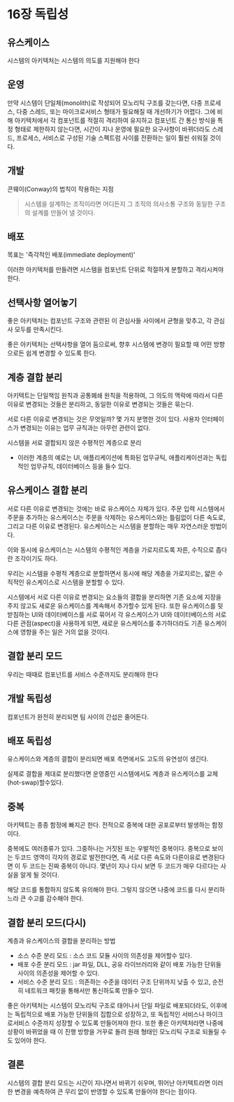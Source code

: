 # 16장 독립성

## 유스케이스
시스템의 아키텍처는 시스템의 의도를 지원해야 한다

## 운영
만약 시스템이 단일체(monolith)로 작성되어 모노리틱 구조를 갖는다면, 다중 프로세스, 다중 스레드, 또는 마이크로서비스 형태가
필요해질 때 개선하기가 어렵다. 그에 비해 아키텍처에서 각 컴포넌트를 적절히 격리하여 유지하고 컴포넌트 간 통신 방식을 특정 형태로
제한하지 않는다면, 시간이 지나 운영에 필요한 요구사항이 바뀌더라도 스레드, 프로세스, 서비스로 구성된 기술 스펙트럼 사이를 전환하는 일이 훨씬 쉬워질 것이다.

## 개발
콘웨이(Conway)의 법칙이 작용하는 지점
> 시스템을 설계하는 조직이라면 어디든지 그 조직의 의사소통 구조와 동일한 구조의 설계를 만들어 낼 것이다.

## 배포
목표는 '즉각적인 배포(immediate deployment)'

이러한 아키텍처를 만들려면 시스템을 컴포넌트 단위로 적절하게 분할하고 격리시켜야 한다.

## 선택사항 열어놓기
좋은 아키텍처는 컴포넌트 구조와 관련된 이 관심사들 사이에서 균형을 맞추고, 각 관심사 모두를 만족시킨다.

좋은 아키텍처는 선택사항을 열어 둠으로써, 향후 시스템에 변경이 필요할 때 어떤 방향으로든 쉽게 변경할 수 있도록 한다.

## 계층 결합 분리
아키텍트는 단일책임 원칙과 공통폐쇄 원칙을 적용하여, 그 의도의 맥락에 따라서 다른 이유로 변경되는 것들은 분리하고, 동일한 이유로 변경되는 것들은 묶는다.

서로 다른 이유로 변경되는 것은 무엇일까? 몇 가지 분명한 것이 있다.
사용자 인터페이스가 변경되는 이유는 업무 규칙과는 아무런 관련이 없다.

시스템을 서로 결합되지 않은 수평적인 계층으로 분리
- 이러한 계층의 예로는 UI, 애플리케이션에 특화된 업무규틱, 애플리케이션과는 독립적인 업무규칙, 데이터베이스 등을 들수 있다.

## 유스케이스 결합 분리
서로 다른 이유로 변경되는 것에는 바로 유스케이스 자체가 있다.
주문 입력 시스템에서 주문을 추가하는 유스케이스는 주문을 삭제하는 유스케이스와는 틀림없이 다른 속도로, 그리고 다른 이유로 변경된다.
유스케이스는 시스템을 분할하는 매우 자연스러운 방법이다.

이와 동시에 유스케이스는 시스템의 수평적인 계층을 가로지르도록 자른, 수직으로 좁다란 조각이기도 하다.

우리는 시스템을 수평적 계층으로 분할하면서 동시에 해당 계층을 가로지르는, 얇은 수직적인 유스케이스로 시스템을 분할할 수 있다.

시스템에서 서로 다른 이유로 변경되는 요소들의 결합을 분리하면 기존 요소에 지장을 주지 않고도 새로운 유스케이스를 계속해서 추가할수 있게 된다.
또한 유스케이스를 뒷받침하는 UI와 데이터베이스를 서로 묶어서 각 유스케이스가 UI와 데이터베이스의 서로 다른 관점(aspect)을 사용하게 되면,
새로운 유스케이스를 추가하더라도 기존 유스케이스에 영향을 주는 일은 거의 없을 것이다.

## 결합 분리 모드
우리는 때때로 컴포넌트를 서비스 수준까지도 분리해야 한다

## 개발 독립성
컴포넌트가 완전히 분리되면 팀 사이의 간섭은 줄어든다.

## 배포 독립성
유스케이스와 계층의 결합이 분리되면 배포 측면에서도 고도의 유연성이 생긴다.

실제로 결합을 제대로 분리했다면 운영중인 시스템에서도 계층과 유스케이스를 교체(hot-swap)할수있다.

## 중복
아키텍트는 종종 함정에 빠지곤 한다.
전적으로 중복에 대한 공포로부터 발생하는 함정이다.

중복에도 여러종류가 있다. 
그중하나는 거짓된 또는 우발적인 중복이다.
중복으로 보이는 두코드 영역이 각자의 경로로 발전한다면, 즉 서로 다른 속도와 다른이유로 변경된다면 이 두 코드는 진짜 중복이 아니다.
몇년이 지나 다시 보면 두 코드가 매우 다르다는 사실을 알게 될 것이다.

해당 코드를 통합하지 않도록 유의해야 한다. 그렇지 않으면 나중에 코드를 다시 분리하느라 큰 수고를 감수해야 한다.

## 결합 분리 모드(다시)
계층과 유스케이스의 결합을 분리하는 방법

+ 소스 수준 분리 모드 : 소스 코드 모듈 사이의 의존성을 제어할수 있다.
+ 배포 수준 분리 모드 : jar 파일, DLL, 공유 라이브러리와 같이 배포 가능한 단위들 사이의 의존성을 제어할 수 있다.
+ 서비스 수준 분리 모드 : 의존하는 수준을 데이터 구조 단위까지 낮출 수 있고, 순전히 네트워크 패킷을 통해서만 통신하도록 만들수 있다.

좋은 아키텍처는 시스템이 모노리틱 구조로 태어나서 단일 파일로 배포되더라도, 이후에는 독립적으로 배포 가능한 단위들의 집합으로 성장하고,
또 독립적인 서비스나 마이크로서비스 수준까지 성장할 수 있도록 만들어져야 한다.
또한 좋은 아키텍처라면 나중에 상황이 바뀌었을 때 이 진행 방향을 거꾸로 돌려 원래 형태인 모노리틱 구조로 되돌릴 수도 있어야 한다.

## 결론
시스템의 결합 분리 모드는 시간이 지나면서 바뀌기 쉬우며, 뛰어난 아키텍트라면 이러한 변경을 예측하여 큰 무리 없이 반영할 수 있도록 만들어야 한다는 점이다.

